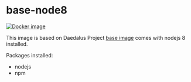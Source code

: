 # base-node8

[![Docker image](https://img.shields.io/badge/docker-latest-blue.svg)](https://hub.docker.com/r/daedalusproject/base-node8)

This image is based on Daedalus Project [base image](/base) comes with nodejs 8 installed.

Packages installed:

 * nodejs
 * npm
